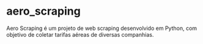 # aero_scraping
Aero Scraping é um projeto de web scraping desenvolvido em Python, com objetivo de coletar tarifas aéreas de diversas companhias.
